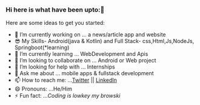 ### Hi here is what have been upto:👋


Here are some ideas to get you started:

- 🔭 I’m currently working on ... a news/article app and website
- 😎 My Skills-  Android(java & Kotlin) and Full Stack- css,Html,Js,NodeJs, Springboot(*learning)
- 🌱 I’m currently learning ... WebDevelopment and Apis
- 👯 I’m looking to collaborate on ... Android or Web project
- 🤔 I’m looking for help with ...  Internships
- 💬 Ask me about ... mobile apps & fullstack development
- 📫 How to reach me: ...<a target="_blank" href="https://twitter.com/favoriteDevAlex">Twitter</a> || <a target="_blank" href="https://www.linkedin.com/in/alex-gitari-766053228">LinkedIn</a>
- 😄 Pronouns: ...He/Him
- ⚡ Fun fact: ...<i>Coding is lowkey my browski</i>

